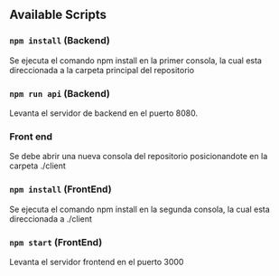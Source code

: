 ## Available Scripts

### `npm install` (Backend)
Se ejecuta el comando npm install en la primer consola, la cual esta direccionada a la carpeta principal del repositorio

### `npm run api` (Backend)
Levanta el servidor de backend en el puerto 8080.<br />


### Front end 
Se debe abrir una nueva consola del repositorio posicionandote en la carpeta ./client

### `npm install` (FrontEnd)
Se ejecuta el comando npm install en la segunda consola, la cual esta direccionada a ./client

### `npm start` (FrontEnd)
Levanta el servidor frontend en el puerto 3000
